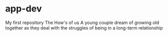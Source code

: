 # app-dev
My first repository
The How's of us
  A young couple dream of growing old together as they deal with the struggles of being in a long-term relationship 
  
